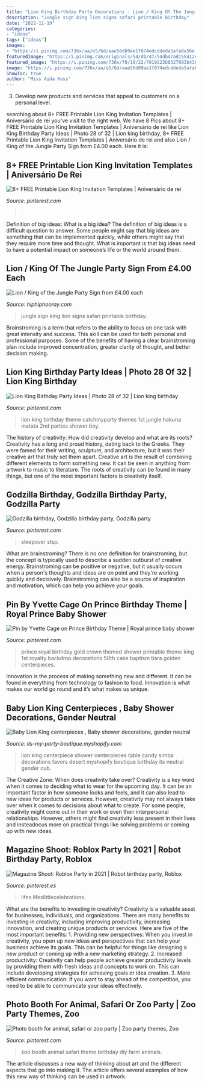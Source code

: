 ```yaml
---
title: "Lion King Birthday Party Decorations : Lion / King Of The Jungle Party Sign From £4.00 Each"
description: "Jungle sign king lion signs safari printable birthday"
date: "2022-11-19"
categories:
- "ideas"
tags: ["ideas"]
images:
- "https://i.pinimg.com/736x/aa/e5/6d/aae56d89ae1f874edcddeda5afa8a56e.jpg"
featuredImage: "https://i.pinimg.com/originals/54/db/47/54db47ad155412ef8d8291959575d558.jpg"
featured_image: "https://i.pinimg.com/736x/70/19/22/7019223b8327693b436d8de56f404090--hakuna-matata.jpg"
image: "https://i.pinimg.com/736x/aa/e5/6d/aae56d89ae1f874edcddeda5afa8a56e.jpg"
ShowToc: true
author: "Miss Aida Koss"
---
```



3. Develop new products and services that appeal to customers on a personal level.

	

		
searching about 8+ FREE Printable Lion King Invitation Templates | Aniversário de rei you've visit to the right web. We have 8 Pics about 8+ FREE Printable Lion King Invitation Templates | Aniversário de rei like Lion King Birthday Party Ideas | Photo 28 of 32 | Lion king birthday, 8+ FREE Printable Lion King Invitation Templates | Aniversário de rei and also Lion / King of the Jungle Party Sign from £4.00 each. Here it is:
		
    
## 8+ FREE Printable Lion King Invitation Templates | Aniversário De Rei

<img loading=lazy src="https://i.pinimg.com/originals/79/f1/9a/79f19ad5df3fee933dfd14b27624c136.jpg" onerror="this.onerror=null;this.src='https://tse3.mm.bing.net/th?id=OIP.GKSuTaE7Wv5s0D0eMqxi5QHaKX&amp;pid=15.1';" alt="8+ FREE Printable Lion King Invitation Templates | Aniversário de rei">

_Source: pinterest.com_

>. 

	

Definition of big ideas: What is a big idea?
The definition of big ideas is a difficult question to answer. Some people might say that big ideas are something that can be implemented quickly, while others might say that they require more time and thought. What is important is that big ideas need to have a potential impact on someone’s life or the world around them.

    
## Lion / King Of The Jungle Party Sign From £4.00 Each

<img loading=lazy src="http://www.hiphiphooray.com/image_resize/crop/mw1500/mh750/products/1394/Lion-King-of-the-Jungle-Themed-Kids-Party-Safari-Snacks-Sign-Poster-Printable-Hip-Hip-Hooray-4.jpg" onerror="this.onerror=null;this.src='https://tse3.mm.bing.net/th?id=OIP.CWIMupB0ka0hIPdd4T9QygHaF6&amp;pid=15.1';" alt="Lion / King of the Jungle Party Sign from £4.00 each">

_Source: hiphiphooray.com_

>jungle sign king lion signs safari printable birthday. 

	

Brainstroming is a term that refers to the ability to focus on one task with great intensity and success. This skill can be used for both personal and professional purposes. Some of the benefits of having a clear brainstroming plan include improved concentration, greater clarity of thought, and better decision making.

    
## Lion King Birthday Party Ideas | Photo 28 Of 32 | Lion King Birthday

<img loading=lazy src="https://i.pinimg.com/736x/70/19/22/7019223b8327693b436d8de56f404090--hakuna-matata.jpg" onerror="this.onerror=null;this.src='https://tse3.mm.bing.net/th?id=OIP.Ddz7Q8bdTsEZ1_gNRTuC9gHaLG&amp;pid=15.1';" alt="Lion King Birthday Party Ideas | Photo 28 of 32 | Lion king birthday">

_Source: pinterest.com_

>lion king birthday theme catchmyparty themes 1st jungle hakuna matata 2nd parties shower boy. 

	

The history of creativity: How did creativity develop and what are its roots?
Creativity has a long and proud history, dating back to the Greeks. They were famed for their writing, sculpture, and architecture, but it was their creative art that truly set them apart. Creative art is the result of combining different elements to form something new. It can be seen in anything from artwork to music to literature. The roots of creativity can be found in many things, but one of the most important factors is creativity itself.

    
## Godzilla Birthday, Godzilla Birthday Party, Godzilla Party

<img loading=lazy src="https://i.pinimg.com/originals/54/db/47/54db47ad155412ef8d8291959575d558.jpg" onerror="this.onerror=null;this.src='https://tse2.mm.bing.net/th?id=OIP.nhMNdrk_ojlko4Vh0D6DtgHaJ3&amp;pid=15.1';" alt="Godzilla birthday, Godzilla birthday party, Godzilla party">

_Source: pinterest.com_

>sleepover stsp. 

	

What are brainstroming?
There is no one definition for brainstroming, but the concept is typically used to describe a sudden outburst of creative energy. Brainstroming can be positive or negative, but it usually occurs when a person's thoughts and ideas are on point and they're working quickly and decisively. Brainstroming can also be a source of inspiration and motivation, which can help you achieve your goals.

    
## Pin By Yvette Cage On Prince Birthday Theme | Royal Prince Baby Shower

<img loading=lazy src="https://i.pinimg.com/736x/a8/5b/69/a85b69c76479a3dc917c6752b2ab852a.jpg" onerror="this.onerror=null;this.src='https://tse2.mm.bing.net/th?id=OIP._ONJw-Y65HdfbLBxJRiTBQHaJ4&amp;pid=15.1';" alt="Pin by Yvette Cage on Prince Birthday Theme | Royal prince baby shower">

_Source: pinterest.com_

>prince royal birthday gold crown themed shower printable theme king 1st royalty backdrop decorations 50th cake baptism tiara golden centerpieces. 

	

Innovation is the process of making something new and different. It can be found in everything from technology to fashion to food. Innovation is what makes our world go round and it’s what makes us unique.

    
## Baby Lion King Centerpieces , Baby Shower Decorations, Gender Neutral

<img loading=lazy src="https://cdn.shopify.com/s/files/1/0073/8508/8066/products/DSC1082_1024x1024.JPG?v=1536443744" onerror="this.onerror=null;this.src='https://tse4.mm.bing.net/th?id=OIP.PlZWxL3ZvPV6cR6Dov7H9wHaLJ&amp;pid=15.1';" alt="Baby Lion King centerpieces , Baby shower decorations, gender neutral">

_Source: its-my-party-boutique.myshopify.com_

>lion king centerpiece shower centerpieces table candy simba decorations favors desert myshopify boutique birthday its neutral gender cub. 

	

The Creative Zone: When does creativity take over?
Creativity is a key word when it comes to deciding what to wear for the upcoming day. It can be an important factor in how someone looks and feels, and it can also lead to new ideas for products or services. However, creativity may not always take over when it comes to decisions about what to create. For some people, creativity might come out in their work or even their interpersonal relationships. However, others might find creativity less present in their lives and insteadocus more on practical things like solving problems or coming up with new ideas.

    
## Magazine Shoot: Roblox Party In 2021 | Robot Birthday Party, Roblox

<img loading=lazy src="https://i.pinimg.com/736x/71/1f/52/711f52f64bf7b738d9d24bbf49157352.jpg" onerror="this.onerror=null;this.src='https://tse3.mm.bing.net/th?id=OIP.pLfVdhNM9gTDfQ-uIBmMtAHaKX&amp;pid=15.1';" alt="Magazine Shoot: Roblox Party in 2021 | Robot birthday party, Roblox">

_Source: pinterest.es_

>lifes lifeslittlecelebrations. 

	

What are the benefits to investing in creativity?
Creativity is a valuable asset for businesses, individuals, and organizations. There are many benefits to investing in creativity, including improving productivity, increasing innovation, and creating unique products or services. Here are five of the most important benefits: 1. Providing new perspectives: When you invest in creativity, you open up new ideas and perspectives that can help your business achieve its goals. This can be helpful for things like designing a new product or coming up with a new marketing strategy. 2. Increased productivity: Creativity can help people achieve greater productivity levels by providing them with fresh ideas and concepts to work on. This can include developing strategies for achieving goals or idea creation. 3. More efficient communication: If you want to stay ahead of the competition, you need to be able to communicate your ideas effectively.

    
## Photo Booth For Animal, Safari Or Zoo Party | Zoo Party Themes, Zoo

<img loading=lazy src="https://i.pinimg.com/736x/aa/e5/6d/aae56d89ae1f874edcddeda5afa8a56e.jpg" onerror="this.onerror=null;this.src='https://tse4.mm.bing.net/th?id=OIP.VswQw8OALx_jfIP-7fT2kQHaJ3&amp;pid=15.1';" alt="Photo booth for animal, safari or zoo party | Zoo party themes, Zoo">

_Source: pinterest.com_

>zoo booth animal safari theme birthday diy farm animals. 

	

The article discusses a new way of thinking about art and the different aspects that go into making it. The article offers several examples of how this new way of thinking can be used in artwork.

